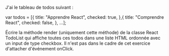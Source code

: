 J'ai le tableau de todos suivant :

var todos = [{
    title: "Apprendre React",
    checked: true,
},{
    title: "Comprendre React",
    checked: false,
},
...];

Écrire la méthode render (uniquement cette méthode) de la classe React TodoList qui affiche toutes ces todos dans une liste HTML ordonnée avec un input de type checkbox.
Il n'est pas dans le cadre de cet exercice d'attacher d'événement onClick.
